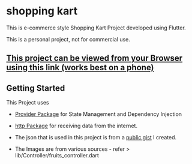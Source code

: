 # shopping kart

This is e-commerce style Shopping Kart Project developed using Flutter.

This is a personal project, not for commercial use.

## [This project can be viewed from your Browser using this link (works best on a phone)](https://ashishnambiar.github.io/hosted_shopping_kart/)

## Getting Started

This Project uses 
-  [Provider Package](https://pub.dev/packages/provider) for State Management and Dependency Injection 
-  [http Package](https://pub.dev/packages/http) for receiving data from the internet.

- The json that is used in this project is from a [public gist](https://gist.githubusercontent.com/ashishnambiar/cb2693a8b20b357aeec41d754b3514a0/raw/2ed7dce9b8d25867938bb4c55c6a559bbe3f7e15/products.json) I created.

- The Images are from various sources - refer > lib/Controller/fruits_controller.dart 